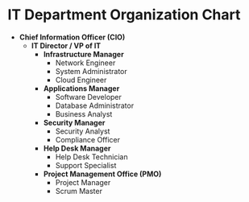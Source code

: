 # IT Department Organization Chart

- **Chief Information Officer (CIO)**
  - **IT Director / VP of IT**
    - **Infrastructure Manager**
      - Network Engineer
      - System Administrator
      - Cloud Engineer
    - **Applications Manager**
      - Software Developer
      - Database Administrator
      - Business Analyst
    - **Security Manager**
      - Security Analyst
      - Compliance Officer
    - **Help Desk Manager**
      - Help Desk Technician
      - Support Specialist
    - **Project Management Office (PMO)**
      - Project Manager
      - Scrum Master

